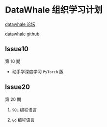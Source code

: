 # DataWhale 组织学习计划

[datawhale 论坛](http://datawhale.club/)

[datawhale github](https://github.com/datawhalechina/)

## Issue10

第 10 期

- 动手学深度学习 `PyTorch` 版

## Issue20

第 20 期

1. `SQL` 编程语言

2. `Go` 编程语言
